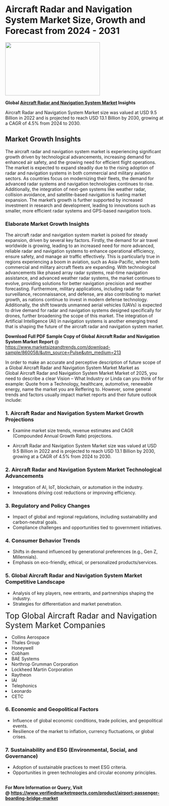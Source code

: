 <H1>Aircraft Radar and Navigation System Market Size, Growth and Forecast from 2024 - 2031</H1><img class="aligncenter size-medium wp-image-584254" src="https://thirdeyenews.in/wp-content/uploads/2024/09/Global-Market-Research-300x168.jpeg" alt="" width="300" height="168" /><p><strong>Global&nbsp;<a href="https://www.marketsizeandtrends.com/download-sample/860058/&amp;utm_source=Pulse&amp;utm_medium=213">Aircraft Radar and Navigation System Market</a> Insights</strong></p><p>Aircraft Radar and Navigation System Market size was valued at USD 9.5 Billion in 2022 and is projected to reach USD 13.1 Billion by 2030, growing at a CAGR of 4.5% from 2024 to 2030.</p><p><h2>Market Growth Insights</h2> <p>The aircraft radar and navigation system market is experiencing significant growth driven by technological advancements, increasing demand for enhanced air safety, and the growing need for efficient flight operations. The market is expected to expand steadily due to the rising adoption of radar and navigation systems in both commercial and military aviation sectors. As countries focus on modernizing their fleets, the demand for advanced radar systems and navigation technologies continues to rise. Additionally, the integration of next-gen systems like weather radar, collision avoidance, and satellite-based navigation is fueling market expansion. The market’s growth is further supported by increased investment in research and development, leading to innovations such as smaller, more efficient radar systems and GPS-based navigation tools. <h3>Elaborate Market Growth Insights</h3> <p>The aircraft radar and navigation system market is poised for steady expansion, driven by several key factors. Firstly, the demand for air travel worldwide is growing, leading to an increased need for more advanced, reliable radar and navigation systems to enhance operational efficiency, ensure safety, and manage air traffic effectively. This is particularly true in regions experiencing a boom in aviation, such as Asia-Pacific, where both commercial and military aircraft fleets are expanding. With technological advancements like phased array radar systems, real-time navigation assistance, and advanced weather radar systems, the market continues to evolve, providing solutions for better navigation precision and weather forecasting. Furthermore, military applications, including radar for surveillance, reconnaissance, and defense, are also contributing to market growth, as nations continue to invest in modern defense technology. Additionally, the shift towards unmanned aerial vehicles (UAVs) is expected to drive demand for radar and navigation systems designed specifically for drones, further broadening the scope of this market. The integration of Artificial Intelligence (AI) in navigation systems is another emerging trend that is shaping the future of the aircraft radar and navigation system market. </p><p><span class=""><strong>Download Full PDF Sample Copy of Global Aircraft Radar and Navigation System Market Report</strong> @ <a href="https://www.marketsizeandtrends.com/download-sample/860058/&amp;utm_source=Pulse&amp;utm_medium=213" target="_blank">https://www.marketsizeandtrends.com/download-sample/860058/&amp;utm_source=Pulse&amp;utm_medium=213</a></span></p><p>In order to make an accurate and perceptive description of future scope of a Global&nbsp;Aircraft Radar and Navigation System Market Market as Global&nbsp;Aircraft Radar and Navigation System Market Market of 2025, you need to describe a clear Vision &ndash; What Industry or Linda can you think of for example: Quote from a Technology, healthcare, automotive, renewable energy, name the market you are Reffering to. However, some general trends and factors usually impact market reports and their future outlook include:</p><h3>1.&nbsp;<strong>Aircraft Radar and Navigation System Market Growth Projections</strong></h3><ul><li>Examine market size trends, revenue estimates and CAGR (Compounded Annual Growth Rate) projections.</li><li><p>Aircraft Radar and Navigation System Market size was valued at USD 9.5 Billion in 2022 and is projected to reach USD 13.1 Billion by 2030, growing at a CAGR of 4.5% from 2024 to 2030.</p></li></ul><h3>2.&nbsp;<strong>Aircraft Radar and Navigation System Market Technological Advancements</strong></h3><ul><li>Integration of AI, IoT, blockchain, or automation in the industry.</li><li>Innovations driving cost reductions or improving efficiency.</li></ul><h3>3.&nbsp;<strong>Regulatory and Policy Changes</strong></h3><ul><li>Impact of global and regional regulations, including sustainability and carbon-neutral goals.</li><li>Compliance challenges and opportunities tied to government initiatives.</li></ul><h3>4.&nbsp;<strong>Consumer Behavior Trends</strong></h3><ul><li>Shifts in demand influenced by generational preferences (e.g., Gen Z, Millennials).</li><li>Emphasis on eco-friendly, ethical, or personalized products/services.</li></ul><h3>5.&nbsp;<strong>Global Aircraft Radar and Navigation System Market Competitive Landscape</strong></h3><ul><li>Analysis of key players, new entrants, and partnerships shaping the industry.</li><li>Strategies for differentiation and market penetration.</li></ul><p data-pm-slice="1 1 []"><span style="color: inherit; font-family: inherit; font-size: 25px;">Top Global Aircraft Radar and Navigation System Market Companies</span></p><div class="" data-test-id=""><p><li>Collins Aerospace</li><li> Thales Group</li><li> Honeywell</li><li> Cobham</li><li> BAE Systems</li><li> Northrop Grumman Corporation</li><li> Lockheed Martin Corporation</li><li> Raytheon</li><li> IAI</li><li> Telephonics</li><li> Leonardo</li><li> CETC</li></p></div><h3>6.&nbsp;<strong>Economic and Geopolitical Factors</strong></h3><ul><li>Influence of global economic conditions, trade policies, and geopolitical events.</li><li>Resilience of the market to inflation, currency fluctuations, or global crises.</li></ul><h3>7.&nbsp;<strong>Sustainability and ESG (Environmental, Social, and Governance)</strong></h3><ul><li>Adoption of sustainable practices to meet ESG criteria.</li><li>Opportunities in green technologies and circular economy principles.</li></ul><h2><strong style="font-size: 14px;">For More Information or Query, Visit @&nbsp;</strong><a style="background-color: #ffffff; font-size: 14px;" href="https://www.marketsizeandtrends.com/report/aircraft-radar-and-navigation-system-market/" target="_blank">https://www.verifiedmarketreports.com/product/airport-passenger-boarding-bridge-market</a></h2>
